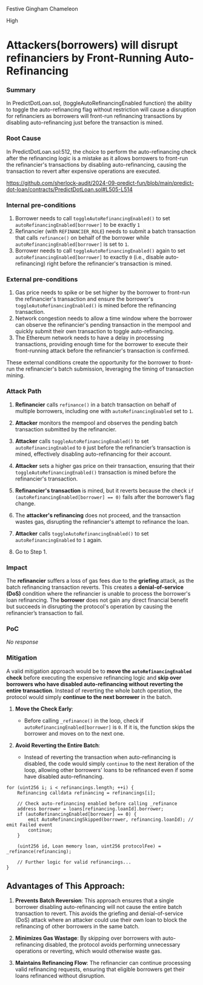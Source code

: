 Festive Gingham Chameleon

High

# Attackers(borrowers) will disrupt refinanciers by Front-Running Auto-Refinancing

### Summary

In PredictDotLoan.sol, (toggleAutoRefinancingEnabled function) the ability to toggle the auto-refinancing flag without restriction will cause a disruption for refinanciers as borrowers will front-run refinancing transactions by disabling auto-refinancing just before the transaction is mined.

### Root Cause

In PredictDotLoan.sol:512, the choice to perform the auto-refinancing check after the refinancing logic is a mistake as it allows borrowers to front-run the refinancier's transactions by disabling auto-refinancing, causing the transaction to revert after expensive operations are executed.

https://github.com/sherlock-audit/2024-09-predict-fun/blob/main/predict-dot-loan/contracts/PredictDotLoan.sol#L505-L514


### Internal pre-conditions

1. Borrower needs to call `toggleAutoRefinancingEnabled()` to set `autoRefinancingEnabled[borrower]` to be exactly `1` 
2. Refinancier (with `REFINANCIER_ROLE`) needs to submit a batch transaction that calls `refinance()` on behalf of the borrower while `autoRefinancingEnabled[borrower]` is set to `1`.
3. Borrower needs to call `toggleAutoRefinancingEnabled()` again to set `autoRefinancingEnabled[borrower]` to exactly `0` (i.e., disable auto-refinancing) right before the refinancier's transaction is mined.

### External pre-conditions

1. Gas price needs to spike or be set higher by the borrower to front-run the refinancier's transaction and ensure the borrower's `toggleAutoRefinancingEnabled()` is mined before the refinancing transaction.
2. Network congestion needs to allow a time window where the borrower can observe the refinancier's pending transaction in the mempool and quickly submit their own transaction to toggle auto-refinancing.
3. The Ethereum network needs to have a delay in processing transactions, providing enough time for the borrower to execute their front-running attack before the refinancier's transaction is confirmed. 

These external conditions create the opportunity for the borrower to front-run the refinancier's batch submission, leveraging the timing of transaction mining.

### Attack Path

1. **Refinancier** calls `refinance()` in a batch transaction on behalf of multiple borrowers, including one with `autoRefinancingEnabled` set to `1`.
   
2. **Attacker** monitors the mempool and observes the pending batch transaction submitted by the refinancier.

3. **Attacker** calls `toggleAutoRefinancingEnabled()` to set `autoRefinancingEnabled` to `0` just before the refinancier’s transaction is mined, effectively disabling auto-refinancing for their account.

4. **Attacker** sets a higher gas price on their transaction, ensuring that their `toggleAutoRefinancingEnabled()` transaction is mined before the refinancier's transaction.

5. **Refinancier's transaction** is mined, but it reverts because the check `if (autoRefinancingEnabled[borrower] == 0)` fails after the borrower’s flag change.

6. The **attacker's refinancing** does not proceed, and the transaction wastes gas, disrupting the refinancier's attempt to refinance the loan.

7. **Attacker** calls `toggleAutoRefinancingEnabled()` to set `autoRefinancingEnabled` to `1` again.

8. Go to Step 1.


### Impact

The **refinancier** suffers a loss of gas fees due to the **griefing** attack, as the batch refinancing transaction reverts. This creates a **denial-of-service (DoS)** condition where the refinancier is unable to process the borrower's loan refinancing. The **borrower** does not gain any direct financial benefit but succeeds in disrupting the protocol's operation by causing the refinancier’s transaction to fail.

### PoC

_No response_

### Mitigation

A valid mitigation approach would be to **move the `autoRefinancingEnabled` check** before executing the expensive refinancing logic and **skip over borrowers who have disabled auto-refinancing without reverting the entire transaction**. Instead of reverting the whole batch operation, the protocol would simply **continue to the next borrower** in the batch.

1. **Move the Check Early**:
   - Before calling `_refinance()` in the loop, check if `autoRefinancingEnabled[borrower]` is `0`. If it is, the function skips the borrower and moves on to the next one.

2. **Avoid Reverting the Entire Batch**:
   - Instead of reverting the transaction when auto-refinancing is disabled, the code would simply `continue` to the next iteration of the loop, allowing other borrowers' loans to be refinanced even if some have disabled auto-refinancing.
```solidity
for (uint256 i; i < refinancings.length; ++i) {
    Refinancing calldata refinancing = refinancings[i];
    
    // Check auto-refinancing enabled before calling _refinance
    address borrower = loans[refinancing.loanId].borrower;
    if (autoRefinancingEnabled[borrower] == 0) {
        emit AutoRefinancingSkipped(borrower, refinancing.loanId); // emit Failed event
        continue;
    }

    (uint256 id, Loan memory loan, uint256 protocolFee) = _refinance(refinancing);

    // Further logic for valid refinancings...
}
```

## Advantages of This Approach:

1. **Prevents Batch Reversion**: This approach ensures that a single borrower disabling auto-refinancing will not cause the entire batch transaction to revert. This avoids the griefing and denial-of-service (DoS) attack where an attacker could use their own loan to block the refinancing of other borrowers in the same batch.

2. **Minimizes Gas Wastage**: By skipping over borrowers with auto-refinancing disabled, the protocol avoids performing unnecessary operations or reverting, which would otherwise waste gas.

3. **Maintains Refinancing Flow**: The refinancier can continue processing valid refinancing requests, ensuring that eligible borrowers get their loans refinanced without disruption.


